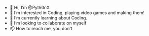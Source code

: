 - 👋 Hi, I’m @Pyth0nX
- 👀 I’m interested in Coding, playing video games and making them!
- 🌱 I’m currently learning about Coding.
- 💞️ I’m looking to collaborate on myself
- 📫 How to reach me, you don't

<!---
Pyth0nX/Pyth0nX is a ✨ special ✨ repository because its `README.md` (this file) appears on your GitHub profile.
You can click the Preview link to take a look at your changes.
--->
